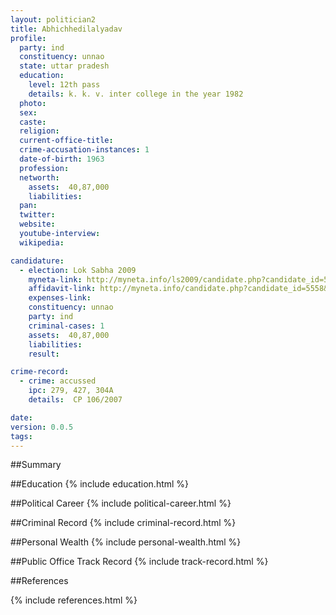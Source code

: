 ```yaml
---
layout: politician2
title: Abhichhedilalyadav
profile: 
  party: ind
  constituency: unnao
  state: uttar pradesh
  education: 
    level: 12th pass
    details: k. k. v. inter college in the year 1982
  photo: 
  sex: 
  caste: 
  religion: 
  current-office-title: 
  crime-accusation-instances: 1
  date-of-birth: 1963
  profession: 
  networth: 
    assets:  40,87,000
    liabilities: 
  pan: 
  twitter: 
  website: 
  youtube-interview: 
  wikipedia: 

candidature: 
  - election: Lok Sabha 2009
    myneta-link: http://myneta.info/ls2009/candidate.php?candidate_id=5558
    affidavit-link: http://myneta.info/candidate.php?candidate_id=5558&scan=original
    expenses-link: 
    constituency: unnao 
    party: ind
    criminal-cases: 1
    assets:  40,87,000
    liabilities: 
    result:  

crime-record: 
  - crime: accussed
    ipc: 279, 427, 304A
    details:  CP 106/2007  

date: 
version: 0.0.5
tags: 
---
```

##Summary


##Education
{% include education.html %}


##Political Career
{% include political-career.html %}


##Criminal Record
{% include criminal-record.html %}


##Personal Wealth
{% include personal-wealth.html %}


##Public Office Track Record
{% include track-record.html %}


##References


{% include references.html %}